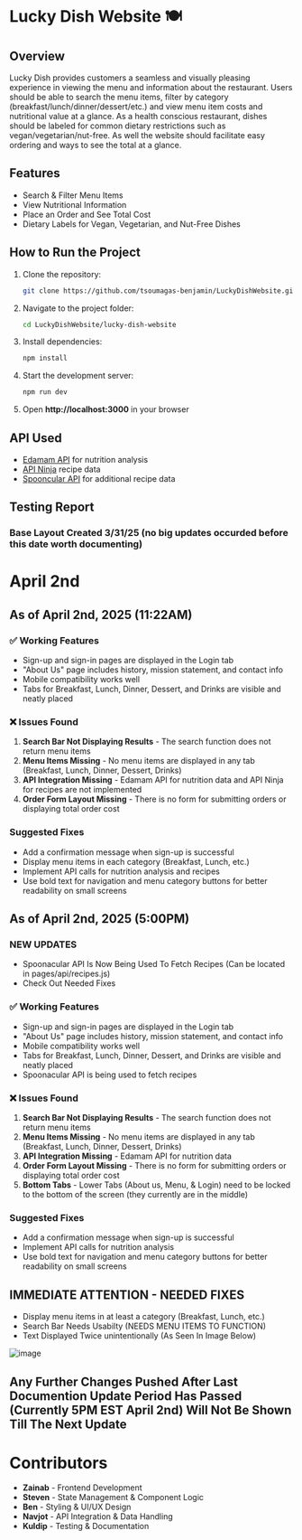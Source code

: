 # Lucky Dish Website 🍽️

## Overview
Lucky Dish provides customers a seamless and visually pleasing experience in viewing the menu and information about the restaurant. Users should be able to search the menu items, filter by category (breakfast/lunch/dinner/dessert/etc.) and view menu item costs and nutritional value at a glance. As a health conscious restaurant, dishes should be labeled for common dietary restrictions such as vegan/vegetarian/nut-free. As well the website should facilitate easy ordering and ways to see the total at a glance.

## Features
- Search & Filter Menu Items  
- View Nutritional Information  
- Place an Order and See Total Cost  
- Dietary Labels for Vegan, Vegetarian, and Nut-Free Dishes  

## How to Run the Project
1. Clone the repository:
   ```bash
   git clone https://github.com/tsoumagas-benjamin/LuckyDishWebsite.git
   ```
2. Navigate to the project folder:
   ```bash
   cd LuckyDishWebsite/lucky-dish-website
   ```
3. Install dependencies:
   ```bash
   npm install
   ```
4. Start the development server:
   ```bash
   npm run dev
   ```
5. Open **http://localhost:3000** in your browser

## API Used
- [Edamam API](https://developer.edamam.com/) for nutrition analysis
- [API Ninja](https://api-ninjas.com/) recipe data
- [Spooncular API](https://spoonacular.com/) for additional recipe data

## Testing Report

### Base Layout Created 3/31/25 (no big updates occurded before this date worth documenting)

# April 2nd

## As of April 2nd, 2025 (11:22AM)

### ✅ Working Features
- Sign-up and sign-in pages are displayed in the Login tab
- "About Us" page includes history, mission statement, and contact info
- Mobile compatibility works well
- Tabs for Breakfast, Lunch, Dinner, Dessert, and Drinks are visible and neatly placed

### ❌ Issues Found
1. **Search Bar Not Displaying Results** - The search function does not return menu items
2. **Menu Items Missing** - No menu items are displayed in any tab (Breakfast, Lunch, Dinner, Dessert, Drinks)
3. **API Integration Missing** - Edamam API for nutrition data and API Ninja for recipes are not implemented
4. **Order Form Layout Missing** - There is no form for submitting orders or displaying total order cost

### Suggested Fixes
- Add a confirmation message when sign-up is successful
- Display menu items in each category (Breakfast, Lunch, etc.)
- Implement API calls for nutrition analysis and recipes
- Use bold text for navigation and menu category buttons for better readability on small screens

## As of April 2nd, 2025 (5:00PM)  

### NEW UPDATES
- Spoonacular API Is Now Being Used To Fetch Recipes (Can be located in pages/api/recipes.js)
- Check Out Needed Fixes 

### ✅ Working Features
- Sign-up and sign-in pages are displayed in the Login tab
- "About Us" page includes history, mission statement, and contact info
- Mobile compatibility works well
- Tabs for Breakfast, Lunch, Dinner, Dessert, and Drinks are visible and neatly placed
- Spoonacular API is being used to fetch recipes 

### ❌ Issues Found
1. **Search Bar Not Displaying Results** - The search function does not return menu items
2. **Menu Items Missing** - No menu items are displayed in any tab (Breakfast, Lunch, Dinner, Dessert, Drinks)
3. **API Integration Missing** - Edamam API for nutrition data 
4. **Order Form Layout Missing** - There is no form for submitting orders or displaying total order cost
5. **Bottom Tabs** - Lower Tabs (About us, Menu, & Login) need to be locked to the bottom of the screen (they currently are in the middle)

### Suggested Fixes
- Add a confirmation message when sign-up is successful
- Implement API calls for nutrition analysis 
- Use bold text for navigation and menu category buttons for better readability on small screens

## IMMEDIATE ATTENTION - NEEDED FIXES
- Display menu items in at least a category (Breakfast, Lunch, etc.)
- Search Bar Needs Usabilty (NEEDS MENU ITEMS TO FUNCTION)
- Text Displayed Twice unintentionally (As Seen In Image Below)

![image](https://github.com/user-attachments/assets/fd8b1ffb-c7a6-4eaa-81d1-ec55c2bc4832)

## Any Further Changes Pushed After Last Documention Update Period Has Passed (Currently 5PM EST April 2nd) Will Not Be Shown Till The Next Update 

# Contributors
- **Zainab** - Frontend Development
- **Steven** - State Management & Component Logic
- **Ben** - Styling & UI/UX Design
- **Navjot** - API Integration & Data Handling
- **Kuldip** - Testing & Documentation


